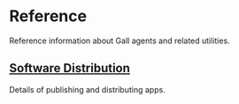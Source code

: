 # Reference

Reference information about Gall agents and related utilities.

## [Software Distribution](urbit-docs/userspace/apps/reference/dist)

Details of publishing and distributing apps.
